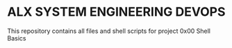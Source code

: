 # ALX SYSTEM ENGINEERING DEVOPS

This repository contains all files and shell scripts for project 0x00 Shell Basics
